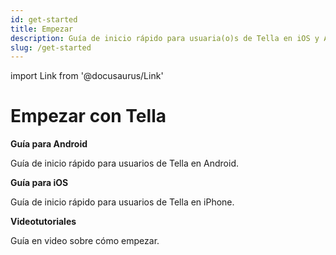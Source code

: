 ```yaml
---
id: get-started
title: Empezar 
description: Guía de inicio rápido para usuaria(o)s de Tella en iOS y Android
slug: /get-started
---
```


import Link from '@docusaurus/Link'


# Empezar con Tella


<div class="doc-card-list">
    <div className="doc-card">
      <Link to="/get-started-android">
        <div className="doc-card-content">
          <b>Guía para Android</b>
          <p>Guía de inicio rápido para usuarios de Tella en Android.</p>
        </div>
      </Link>
    </div>
    <div className="doc-card">
      <Link to="/get-started-ios">
        <div className="doc-card-content">
          <b>Guía para iOS</b>
          <p>Guía de inicio rápido para usuarios de Tella en iPhone.</p>
        </div>
      </Link>
    </div>
    <div className="doc-card">
      <Link to="/video-tutorials">
        <div className="doc-card-content">
          <b>Videotutoriales</b>
          <p>Guía en video sobre cómo empezar.</p>
        </div>
      </Link>
    </div>
</div>
